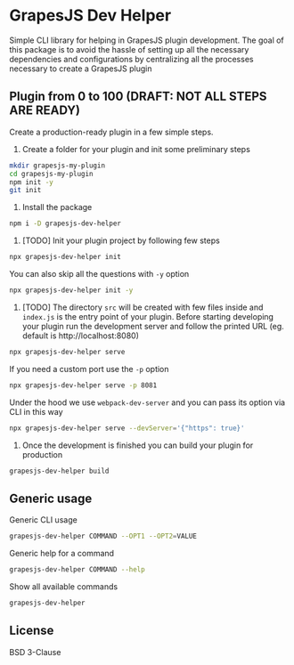 # GrapesJS Dev Helper

Simple CLI library for helping in GrapesJS plugin development.
The goal of this package is to avoid the hassle of setting up all the necessary dependencies and configurations by centralizing all the processes necessary to create a GrapesJS plugin





## Plugin from 0 to 100 (DRAFT: NOT ALL STEPS ARE READY)

Create a production-ready plugin in a few simple steps.

1. Create a folder for your plugin and init some preliminary steps

```sh
mkdir grapesjs-my-plugin
cd grapesjs-my-plugin
npm init -y
git init
```

1. Install the package

```sh
npm i -D grapesjs-dev-helper
```

1. [TODO] Init your plugin project by following few steps

```sh
npx grapesjs-dev-helper init
```

You can also skip all the questions with `-y` option

```sh
npx grapesjs-dev-helper init -y
```

1. [TODO] The directory `src` will be created with few files inside and `index.js` is the entry point of your plugin. Before starting developing your plugin run the development server and follow the printed URL (eg. default is http://localhost:8080)

```sh
npx grapesjs-dev-helper serve
```

If you need a custom port use the `-p` option

```sh
npx grapesjs-dev-helper serve -p 8081
```

Under the hood we use `webpack-dev-server` and you can pass its option via CLI in this way

```sh
npx grapesjs-dev-helper serve --devServer='{"https": true}'
```

1. Once the development is finished you can build your plugin for production

```sh
grapesjs-dev-helper build
```





## Generic usage

Generic CLI usage

```sh
grapesjs-dev-helper COMMAND --OPT1 --OPT2=VALUE
```

Generic help for a command

```sh
grapesjs-dev-helper COMMAND --help
```

Show all available commands

```sh
grapesjs-dev-helper
```





## License

BSD 3-Clause
